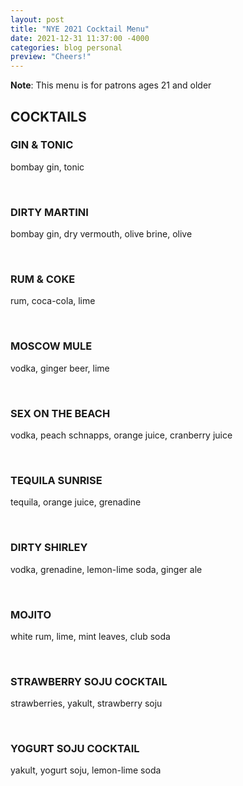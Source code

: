 ```yaml
---
layout: post
title: "NYE 2021 Cocktail Menu"
date: 2021-12-31 11:37:00 -4000
categories: blog personal
preview: "Cheers!"
---
```


**Note**: This menu is for patrons ages 21 and older

<div class="text-center">
<h2>COCKTAILS</h2>

<h3>GIN & TONIC</h3>
<p>bombay gin, tonic</p>

<br />

<h3>DIRTY MARTINI</h3>
<p>bombay gin, dry vermouth, olive brine, olive</p>

<br />

<h3>RUM & COKE</h3>
<p>rum, coca-cola, lime</p>

<br />

<h3>MOSCOW MULE</h3>
<p>vodka, ginger beer, lime</p>

<br />

<h3>SEX ON THE BEACH</h3>
<p>vodka, peach schnapps, orange juice, cranberry juice</p>

<br />

<h3>TEQUILA SUNRISE</h3>
<p>tequila, orange juice, grenadine</p>

<br />

<h3>DIRTY SHIRLEY</h3>
<p>vodka, grenadine, lemon-lime soda, ginger ale</p>

<br />

<h3>MOJITO</h3>
<p>white rum, lime, mint leaves, club soda</p>

<br />

<h3>STRAWBERRY SOJU COCKTAIL</h3>
<p>strawberries, yakult, strawberry soju</p>

<br />

<h3>YOGURT SOJU COCKTAIL</h3>
<p>yakult, yogurt soju, lemon-lime soda</p>

</div>
